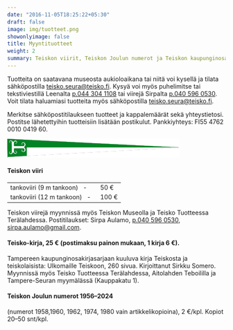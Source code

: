 ```yaml
---
date: "2016-11-05T18:25:22+05:30"
draft: false
image: img/tuotteet.png
showonlyimage: false
title: Myyntituotteet
weight: 2
summary: Teiskon viirit, Teiskon Joulun numerot ja Teiskon kaupunginosakirja Ulkomaille Teiskoon. Katso lisätiedot!
---
```


Tuotteita on saatavana museosta aukioloaikana tai niitä voi kysellä ja tilata sähköpostilla [teisko.seura@teisko.fi](mailto:teisko.seura@teisko.fi).
Kysyä voi myös puhelimitse tai tekstiviestillä Leenalta [p.044 304 1108](tel:0443041108) tai viirejä Sirpalta [p.040 596 0530](tel:0405960530).
Voit tilata haluamiasi tuotteita myös sähköpostilla [teisko.seura@teisko.fi](mailto:teisko.seura@teisko.fi).

Merkitse sähköpostitilaukseen tuotteet ja kappalemäärät sekä yhteystietosi.
Postitse lähetettyihin tuotteisiin lisätään postikulut.
Pankkiyhteys: FI55 4762 0010 0419 60.

![plot](../../img/viiri2.png)

#### Teiskon viiri

|               |       |
|-------------------------------|------------|
| tankoviiri (9 m  tankoon)   &nbsp; - | 50 €    |
| tankoviiri (12 m  tankoon)   &nbsp; - &nbsp;  |  100 €   |


Teiskon viirejä myynnissä myös Teiskon Museolla ja Teisko Tuotteessa Terälahdessa. Postitilaukset: Sirpa Aulamo, [p.040 596 0530](tel:0405960530), [sirpa.aulamo@gmail.com](mailto:sirpa.aulamo@gmail.com).

#### Teisko-kirja, 25 € (postimaksu painon mukaan, 1 kirja 6 €).
Tampereen kaupunginosakirjasarjaan kuuluva kirja Teiskosta ja teiskolaisista: Ulkomaille Teiskoon, 260 sivua. Kirjoittanut Sirkku Somero.
Myynnissä myös Teisko Tuotteessa Terälahdessa, Aitolahden Teboililla ja Tampere-Seuran myymälässä (Kauppakatu 1).

#### Teiskon Joulun numerot 1956–2024 

(numerot 1958,1960, 1962, 1974, 1980 vain artikkelikopioina), 2 €/kpl. Kopiot 20–50 snt/kpl.
